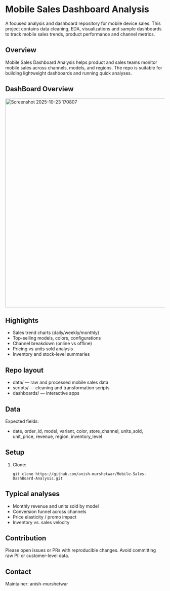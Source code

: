 # Mobile Sales Dashboard Analysis

A focused analysis and dashboard repository for mobile device sales. This project contains data cleaning, EDA, visualizations and sample dashboards to track mobile sales trends, product performance and channel metrics.


## Overview
Mobile Sales Dashboard Analysis helps product and sales teams monitor mobile sales across channels, models, and regions. The repo is suitable for building lightweight dashboards and running quick analyses.

## DashBoard Overview

 <img width="1159" height="659" alt="Screenshot 2025-10-23 170807" src="https://github.com/user-attachments/assets/1fb6e547-6baa-4b6f-a9bd-8d92cb7841da" />

## Highlights
- Sales trend charts (daily/weekly/monthly)
- Top-selling models, colors, configurations
- Channel breakdown (online vs offline)
- Pricing vs units sold analysis
- Inventory and stock-level summaries 

## Repo layout
- data/                      — raw and processed mobile sales data
- scripts/                   — cleaning and transformation scripts
- dashboards/                — interactive apps 

## Data
Expected fields:
- date, order_id, model, variant, color, store_channel, units_sold, unit_price, revenue, region, inventory_level

## Setup
1. Clone:

       git clone https://github.com/anish-murshetwar/Mobile-Sales-DashBoard-Analysis.git


## Typical analyses
- Monthly revenue and units sold by model
- Conversion funnel across channels
- Price elasticity / promo impact
- Inventory vs. sales velocity

## Contribution
Please open issues or PRs with reproducible changes. Avoid committing raw PII or customer-level data.

## Contact
Maintainer: anish-murshetwar
